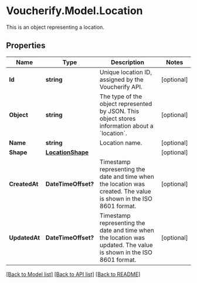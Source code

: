 # Voucherify.Model.Location
This is an object representing a location.

## Properties

Name | Type | Description | Notes
------------ | ------------- | ------------- | -------------
**Id** | **string** | Unique location ID, assigned by the Voucherify API. | [optional] 
**Object** | **string** | The type of the object represented by JSON. This object stores information about a &#x60;location&#x60;. | [optional] 
**Name** | **string** | Location name. | [optional] 
**Shape** | [**LocationShape**](LocationShape.md) |  | [optional] 
**CreatedAt** | **DateTimeOffset?** | Timestamp representing the date and time when the location was created. The value is shown in the ISO 8601 format. | [optional] 
**UpdatedAt** | **DateTimeOffset?** | Timestamp representing the date and time when the location was updated. The value is shown in the ISO 8601 format. | [optional] 

[[Back to Model list]](../README.md#documentation-for-models) [[Back to API list]](../README.md#documentation-for-api-endpoints) [[Back to README]](../README.md)

